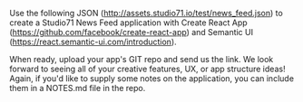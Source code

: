 Use the following JSON (http://assets.studio71.io/test/news_feed.json) to create a Studio71 News Feed application with Create React App (https://github.com/facebook/create-react-app) and Semantic UI (https://react.semantic-ui.com/introduction).

When ready, upload your app's GIT repo and send us the link. We look forward to seeing all of your creative features, UX, or app structure ideas! Again, if you'd like to supply some notes on the application, you can include them in a NOTES.md file in the repo.
